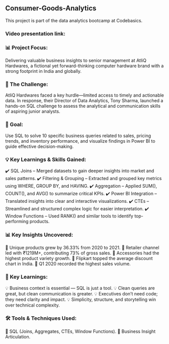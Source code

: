 ## Consumer-Goods-Analytics
This project is part of the data analytics bootcamp at Codebasics.

### Video presentation link: 

### 📊 Project Focus: 
Delivering valuable business insights to senior management at AtliQ Hardwares, a fictional yet forward-thinking computer hardware brand with a strong footprint in India and globally.

### 🔎 The Challenge:
AtliQ Hardwares faced a key hurdle—limited access to timely and actionable data. In response, their Director of Data Analytics, Tony Sharma, launched a hands-on SQL challenge to assess the analytical and communication skills of aspiring junior analysts.

### 🎯 Goal:
Use SQL to solve 10 specific business queries related to sales, pricing trends, and inventory performance, and visualize findings in Power BI to guide effective decision-making.

### 💡 Key Learnings & Skills Gained:
✔️ SQL Joins – Merged datasets to gain deeper insights into market and sales patterns.
✔️ Filtering & Grouping – Extracted and grouped key metrics using WHERE, GROUP BY, and HAVING.
✔️ Aggregation – Applied SUM(), COUNT(), and AVG() to summarize critical KPIs.
✔️ Power BI Integration – Translated insights into clear and interactive visualizations.
✔️ CTEs – Streamlined and structured complex logic for easier interpretation.
✔️ Window Functions – Used RANK() and similar tools to identify top-performing products.

### 📊 Key Insights Uncovered:
📌 Unique products grew by 36.33% from 2020 to 2021.
📌 Retailer channel led with ₹1219M+, contributing 73% of gross sales.
📌 Accessories had the highest product variety growth.
📌 Flipkart topped the average discount chart in India.
📌 Q1 2020 recorded the highest sales volume.

### 🧠 Key Learnings:
💡 Business context is essential — SQL is just a tool.
💡 Clean queries are great, but clean communication is greater.
💡 Executives don’t need code; they need clarity and impact.
💡 Simplicity, structure, and storytelling win over technical complexity.

### 🛠️ Tools & Techniques Used:
🔹 SQL (Joins, Aggregates, CTEs, Window Functions).
🔹 Business Insight Articulation.

